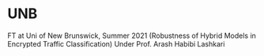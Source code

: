 # UNB
FT at Uni of New Brunswick, Summer 2021 (Robustness of Hybrid Models in Encrypted Traffic Classification)
Under Prof. Arash Habibi Lashkari
